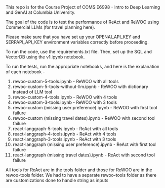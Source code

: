 This repo is for the Course Project of COMS E6998 - Intro to Deep Learning and GenAI at Columbia University.

The goal of the code is to test the performance of ReAct and ReWOO using Commercial LLMs (for travel planning here).

Please make sure that you have set up your OPENAI_API_KEY and SERPAPI_API_KEY environment variables correctly before proceeding.

To run the code, use the requirements.txt file. Then, set up the SQL and VectorDB using the v1.ipynb notebook.

To run the tests, run the appropriate notebooks, and here is the explanation of each notebook - </br>
1. rewoo-custom-5-tools.ipynb - ReWOO with all tools
2. rewoo-custom-5-tools-without-llm.ipynb - ReWOO with dictionary instead of LLM tool
3. rewoo-custom-4-tools.ipynb - ReWOO with 4 tools
4. rewoo-custom-3-tools.ipynb - ReWOO with 3 tools
5. rewoo-custom (missing user preference).ipynb - ReWOO with first tool failure
6. rewoo-custom (missing travel dates).ipynb - ReWOO with second tool failure
7. react-langgraph-5-tools.ipynb - ReAct with all tools
8. react-langgraph-4-tools.ipynb - ReAct with 4 tools
9. react-langgraph-3-tools.ipynb - ReAct with 3 tools
10. react-langgraph (missing user preference).ipynb - ReAct with first tool failure
11. react-langgraph (missing travel dates).ipynb - ReAct with second tool failure

All tools for ReAct are in the tools folder and those for ReWOO are in the rewoo-tools folder. We had to have a separate rewoo-tools folder as there are customizations done to handle string as inputs
